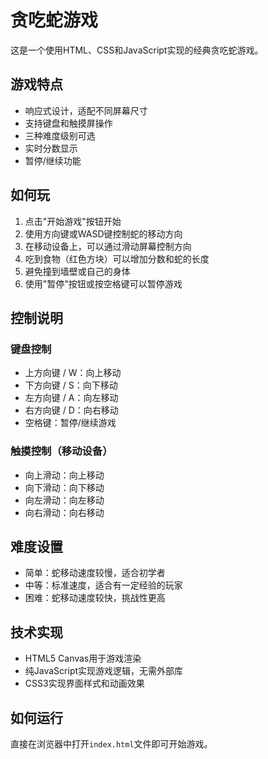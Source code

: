# 贪吃蛇游戏

这是一个使用HTML、CSS和JavaScript实现的经典贪吃蛇游戏。

## 游戏特点

- 响应式设计，适配不同屏幕尺寸
- 支持键盘和触摸屏操作
- 三种难度级别可选
- 实时分数显示
- 暂停/继续功能

## 如何玩

1. 点击"开始游戏"按钮开始
2. 使用方向键或WASD键控制蛇的移动方向
3. 在移动设备上，可以通过滑动屏幕控制方向
4. 吃到食物（红色方块）可以增加分数和蛇的长度
5. 避免撞到墙壁或自己的身体
6. 使用"暂停"按钮或按空格键可以暂停游戏

## 控制说明

### 键盘控制
- 上方向键 / W：向上移动
- 下方向键 / S：向下移动
- 左方向键 / A：向左移动
- 右方向键 / D：向右移动
- 空格键：暂停/继续游戏

### 触摸控制（移动设备）
- 向上滑动：向上移动
- 向下滑动：向下移动
- 向左滑动：向左移动
- 向右滑动：向右移动

## 难度设置

- 简单：蛇移动速度较慢，适合初学者
- 中等：标准速度，适合有一定经验的玩家
- 困难：蛇移动速度较快，挑战性更高

## 技术实现

- HTML5 Canvas用于游戏渲染
- 纯JavaScript实现游戏逻辑，无需外部库
- CSS3实现界面样式和动画效果

## 如何运行

直接在浏览器中打开`index.html`文件即可开始游戏。